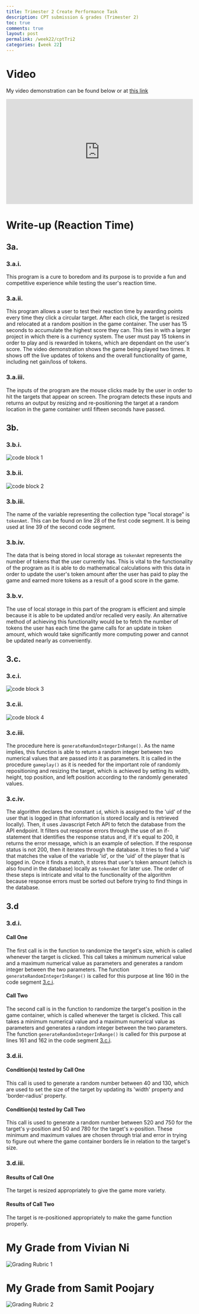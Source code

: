 ```yaml
---
title: Trimester 2 Create Performance Task
description: CPT submission & grades (Trimester 2)
toc: true
comments: true
layout: post
permalink: /week22/cptTri2
categories: [week 22]
---
```


# Video

My video demonstration can be found below or at [this link](https://youtu.be/qEJa4HC-UoU)

<div class="embed-container">
    <iframe width="560" height="315" src="https://www.youtube.com/embed/qEJa4HC-UoU" title="YouTube video player" frameborder="0" allow="accelerometer; autoplay; clipboard-write; encrypted-media; gyroscope; picture-in-picture; web-share" allowfullscreen></iframe>
</div>
<style>
.embed-container {
  position: relative;
  padding-bottom: 56.25%;
  height: 0;
  overflow: hidden;
  max-width: 100%;
}
.embed-container iframe,
.embed-container object,
.embed-container embed {
  position: absolute;
  top: 0;
  left: 0;
  width: 100%;
  height: 100%;
}
</style>


# Write-up (Reaction Time)

## 3a.

### 3.a.i.

This program is a cure to boredom and its purpose is to provide a fun and competitive experience while testing the user's reaction time.


### 3.a.ii.

This program allows a user to test their reaction time by awarding points every time they click a circular target. After each click, the target is resized and relocated at a random position in the game container. The user has 15 seconds to accumulate the highest score they can. This ties in with a larger project in which there is a currency system. The user must pay 15 tokens in order to play and is rewarded in tokens, which are dependant on the user's score. The video demonstration shows the game being played two times. It shows off the live updates of tokens and the overall functionality of game, including net gain/loss of tokens.


### 3.a.iii.

The inputs of the program are the mouse clicks made by the user in order to hit the targets that appear on screen. The program detects these inputs and returns an output by resizing and re-positioning the target at a random location in the game container until fifteen seconds have passed.


## 3b.

### 3.b.i.

![code block 1](https://user-images.githubusercontent.com/111464932/221390422-f08a525f-e740-45c6-b96b-2a5fce325406.png)


### 3.b.ii.

![code block 2](https://user-images.githubusercontent.com/111464932/221390501-c6d610c3-f523-4df0-9564-d0bf902d7e69.png)


### 3.b.iii.

The name of the variable representing the collection type "local storage" is `tokenAmt`. This can be found on line 28 of the first code segment. It is being used at line 39 of the second code segment.


### 3.b.iv.

The data that is being stored in local storage as `tokenAmt` represents the number of tokens that the user currently has. This is vital to the functionality of the program as it is able to do mathematical calculations with this data in order to update the user's token amount after the user has paid to play the game and earned more tokens as a result of a good score in the game.


### 3.b.v.

The use of local storage in this part of the program is efficient and simple because it is able to be updated and/or recalled very easily. An alternative method of achieving this functionality would be to fetch the number of tokens the user has each time the game calls for an update in token amount, which would take significantly more computing power and cannot be updated nearly as conveniently.


## 3.c.

### 3.c.i.

![code block 3](https://user-images.githubusercontent.com/111464932/221393402-8d56fc6c-a83d-4356-a3e0-aae04c647d12.png)


### 3.c.ii.

![code block 4](https://user-images.githubusercontent.com/111464932/221393823-850b25b5-c87e-48b6-b125-436e9cbe5965.png)


### 3.c.iii.

The procedure here is `generateRandomIntegerInRange()`. As the name implies, this function is able to return a random integer between two numerical values that are passed into it as parameters. It is called in the procedure `gameplay()` as it is needed for the important role of randomly repositioning and resizing the target, which is achieved by setting its width, height, top position, and left position according to the randomly generated values.


### 3.c.iv.

The algorithm declares the constant `id`, which is assigned to the 'uid' of the user that is logged in (that information is stored locally and is retrieved locally). Then, it uses Javascript Fetch API to fetch the database from the API endpoint. It filters out response errors through the use of an if-statement that identifies the response status and, if it's equal to 200, it returns the error message, which is an example of selection. If the response status is not 200, then it iterates through the database. It tries to find a 'uid' that matches the value of the variable 'id', or the 'uid' of the player that is logged in. Once it finds a match, it stores that user's token amount (which is also found in the database) locally as `tokenAmt` for later use. The order of these steps is intricate and vital to the functionality of the algorithm because response errors must be sorted out before trying to find things in the database.


## 3.d

### 3.d.i.

#### Call One

The first call is in the function to randomize the target's size, which is called whenever the target is clicked. This call takes a minimum numerical value and a maximum numerical value as parameters and generates a random integer between the two parameters. The function `generateRandomIntegerInRange()` is called for this purpose at line 160 in the code segment [3.c.i](https://azeem-khan1.github.io/fastpages-project/week22/cptTri2#3ci).

#### Call Two

The second call is in the function to randomize the target's position in the game container, which is called whenever the target is clicked. This call takes a minimum numerical value and a maximum numerical value as parameters and generates a random integer between the two parameters. The function `generateRandomIntegerInRange()` is called for this purpose at lines 161 and 162 in the code segment [3.c.i](https://azeem-khan1.github.io/fastpages-project/week22/cptTri2#3ci).


### 3.d.ii.

#### Condition(s) tested by Call One

This call is used to generate a random number between 40 and 130, which are used to set the size of the target by updating its 'width' property and 'border-radius' property.


#### Condition(s) tested by Call Two

This call is used to generate a random number between 520 and 750 for the target's y-position and 50 and 780 for the target's x-position. These minimum and maximum values are chosen through trial and error in trying to figure out where the game container borders lie in relation to the target's size.


### 3.d.iii.

#### Results of Call One

The target is resized appropriately to give the game more variety.

#### Results of Call Two

The target is re-positioned appropriately to make the game function properly.




# My Grade from Vivian Ni

![Grading Rubric 1](https://user-images.githubusercontent.com/111464932/221725399-216aa948-81bb-4b73-ad57-59f8efb943f6.png)


# My Grade from Samit Poojary

![Grading Rubric 2](https://user-images.githubusercontent.com/111464932/221729388-31ddb4d0-d547-46a2-98f6-bde849db945e.png)

